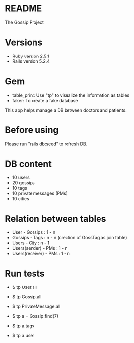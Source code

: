 # README

The Gossip Project

# Versions
* Ruby version 2.5.1
* Rails version 5.2.4

# Gem
* table_print: Use "tp" to visualize the information as tables
* faker: To create a fake database

This app helps manage a DB between doctors and patients.

# Before using 
Please run "rails db:seed" to refresh DB.

# DB content
* 10 users
* 20 gossips
* 10 tags
* 10 private messages (PMs)
* 10 cities

# Relation between tables
* User - Gossips :         1 - n
* Gossips - Tags :         n - n (creation of GossTag as join table)
* Users - City :           n - 1
* Users(sender) - PMs :    1 - n
* Users(receiver) - PMs :  1 - n  

# Run tests
* $ tp User.all
* $ tp Gossip.all
* $ tp PrivateMessage.all

* $ tp a = Gossip.find(7)
* $ tp a.tags
* $ tp a.user
